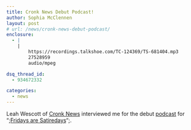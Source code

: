 ```yaml
---
title: Cronk News Debut Podcast!
author: Sophia McClennen
layout: post
# url: /news/cronk-news-debut-podcast/
enclosure:
  - |
    |
        https://recordings.talkshoe.com/TC-124369/TS-681404.mp3
        27528959
        audio/mpeg

dsq_thread_id:
  - 934672332

categories: 
  - news
---
```

Leah Wescott of [Cronk News][1] interviewed me for the debut [podcast][2] for “;[Fridays are Satiredays][3]“;.

 [1]: https://www.cronknews.com/
 [2]: https://recordings.talkshoe.com/TC-124369/TS-681404.mp3
 [3]: https://www.cronknews.com/2012/11/16/podcast-debut-friday-is-satireday-today-at-100/